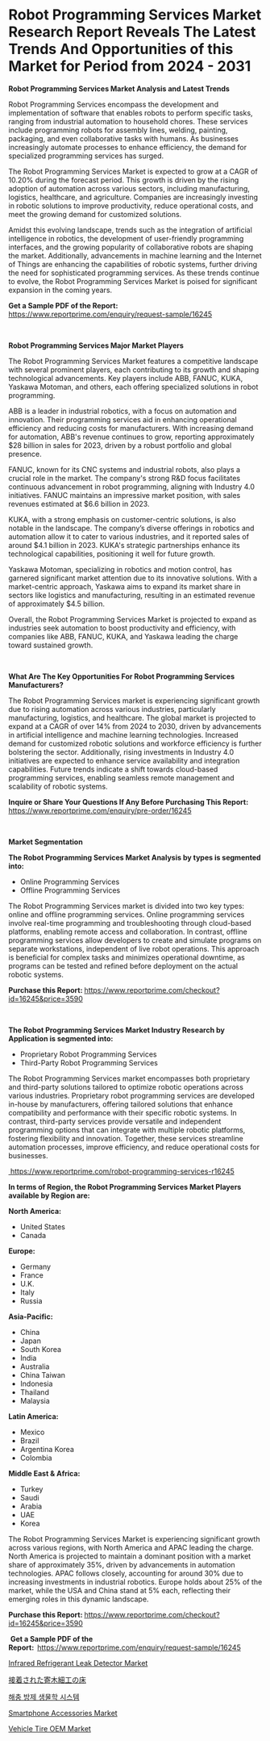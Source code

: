 <p><h1>Robot Programming Services Market Research Report Reveals The Latest Trends And Opportunities of this Market for Period from 2024 - 2031</h1></p><p><strong>Robot Programming Services Market Analysis and Latest Trends</strong></p>
<p><p>Robot Programming Services encompass the development and implementation of software that enables robots to perform specific tasks, ranging from industrial automation to household chores. These services include programming robots for assembly lines, welding, painting, packaging, and even collaborative tasks with humans. As businesses increasingly automate processes to enhance efficiency, the demand for specialized programming services has surged.</p><p>The Robot Programming Services Market is expected to grow at a CAGR of 10.20% during the forecast period. This growth is driven by the rising adoption of automation across various sectors, including manufacturing, logistics, healthcare, and agriculture. Companies are increasingly investing in robotic solutions to improve productivity, reduce operational costs, and meet the growing demand for customized solutions.</p><p>Amidst this evolving landscape, trends such as the integration of artificial intelligence in robotics, the development of user-friendly programming interfaces, and the growing popularity of collaborative robots are shaping the market. Additionally, advancements in machine learning and the Internet of Things are enhancing the capabilities of robotic systems, further driving the need for sophisticated programming services. As these trends continue to evolve, the Robot Programming Services Market is poised for significant expansion in the coming years.</p></p>
<p><strong>Get a Sample PDF of the Report:&nbsp;</strong> <a href="https://www.reportprime.com/enquiry/request-sample/16245">https://www.reportprime.com/enquiry/request-sample/16245</a></p>
<p>&nbsp;</p>
<p><strong>Robot Programming Services Major Market Players</strong></p>
<p><p>The Robot Programming Services Market features a competitive landscape with several prominent players, each contributing to its growth and shaping technological advancements. Key players include ABB, FANUC, KUKA, Yaskawa Motoman, and others, each offering specialized solutions in robot programming.</p><p>ABB is a leader in industrial robotics, with a focus on automation and innovation. Their programming services aid in enhancing operational efficiency and reducing costs for manufacturers. With increasing demand for automation, ABB's revenue continues to grow, reporting approximately $28 billion in sales for 2023, driven by a robust portfolio and global presence.</p><p>FANUC, known for its CNC systems and industrial robots, also plays a crucial role in the market. The company's strong R&D focus facilitates continuous advancement in robot programming, aligning with Industry 4.0 initiatives. FANUC maintains an impressive market position, with sales revenues estimated at $6.6 billion in 2023.</p><p>KUKA, with a strong emphasis on customer-centric solutions, is also notable in the landscape. The company’s diverse offerings in robotics and automation allow it to cater to various industries, and it reported sales of around $4.1 billion in 2023. KUKA's strategic partnerships enhance its technological capabilities, positioning it well for future growth.</p><p>Yaskawa Motoman, specializing in robotics and motion control, has garnered significant market attention due to its innovative solutions. With a market-centric approach, Yaskawa aims to expand its market share in sectors like logistics and manufacturing, resulting in an estimated revenue of approximately $4.5 billion.</p><p>Overall, the Robot Programming Services Market is projected to expand as industries seek automation to boost productivity and efficiency, with companies like ABB, FANUC, KUKA, and Yaskawa leading the charge toward sustained growth.</p></p>
<p>&nbsp;</p>
<p><strong>What Are The Key Opportunities For Robot Programming Services Manufacturers?</strong></p>
<p><p>The Robot Programming Services market is experiencing significant growth due to rising automation across various industries, particularly manufacturing, logistics, and healthcare. The global market is projected to expand at a CAGR of over 14% from 2024 to 2030, driven by advancements in artificial intelligence and machine learning technologies. Increased demand for customized robotic solutions and workforce efficiency is further bolstering the sector. Additionally, rising investments in Industry 4.0 initiatives are expected to enhance service availability and integration capabilities. Future trends indicate a shift towards cloud-based programming services, enabling seamless remote management and scalability of robotic systems.</p></p>
<p><strong>Inquire or Share Your Questions If Any Before Purchasing This Report:</strong> <a href="https://www.reportprime.com/enquiry/pre-order/16245">https://www.reportprime.com/enquiry/pre-order/16245</a></p>
<p>&nbsp;</p>
<p><strong>Market Segmentation</strong></p>
<p><strong>The Robot Programming Services Market Analysis by types is segmented into:</strong></p>
<p><ul><li>Online Programming Services</li><li>Offline Programming Services</li></ul></p>
<p><p>The Robot Programming Services market is divided into two key types: online and offline programming services. Online programming services involve real-time programming and troubleshooting through cloud-based platforms, enabling remote access and collaboration. In contrast, offline programming services allow developers to create and simulate programs on separate workstations, independent of live robot operations. This approach is beneficial for complex tasks and minimizes operational downtime, as programs can be tested and refined before deployment on the actual robotic systems.</p></p>
<p><strong>Purchase this Report:&nbsp;</strong><a href="https://www.reportprime.com/checkout?id=16245&price=3590">https://www.reportprime.com/checkout?id=16245&price=3590</a></p>
<p>&nbsp;</p>
<p><strong>The Robot Programming Services Market Industry Research by Application is segmented into:</strong></p>
<p><ul><li>Proprietary Robot Programming Services</li><li>Third-Party Robot Programming Services</li></ul></p>
<p><p>The Robot Programming Services market encompasses both proprietary and third-party solutions tailored to optimize robotic operations across various industries. Proprietary robot programming services are developed in-house by manufacturers, offering tailored solutions that enhance compatibility and performance with their specific robotic systems. In contrast, third-party services provide versatile and independent programming options that can integrate with multiple robotic platforms, fostering flexibility and innovation. Together, these services streamline automation processes, improve efficiency, and reduce operational costs for businesses.</p></p>
<p><a href="https://www.reportprime.com/robot-programming-services-r16245">&nbsp;https://www.reportprime.com/robot-programming-services-r16245</a></p>
<p><strong>In terms of Region, the Robot Programming Services Market Players available by Region are:</strong></p>
<p>
    <p> <strong> North America: </strong>
        <ul>
            <li>United States</li>
            <li>Canada</li>
        </ul>
        </p> 
    <p> <strong> Europe: </strong>
        <ul>
            <li>Germany</li>
            <li>France</li>
            <li>U.K.</li>
            <li>Italy</li>
            <li>Russia</li>
        </ul>
        </p> 
    <p> <strong> Asia-Pacific: </strong>
        <ul>
            <li>China</li>
            <li>Japan</li>
            <li>South Korea</li>
            <li>India</li>
            <li>Australia</li>
            <li>China Taiwan</li>
            <li>Indonesia</li>
            <li>Thailand</li>
            <li>Malaysia</li>
        </ul>
        </p> 
    <p> <strong> Latin America: </strong>
        <ul>
            <li>Mexico</li>
            <li>Brazil</li>
            <li>Argentina Korea</li>
            <li>Colombia</li>
        </ul>
        </p> 
    <p> <strong> Middle East & Africa: </strong>
        <ul>
            <li>Turkey</li>
            <li>Saudi</li>
            <li>Arabia</li>
            <li>UAE</li>
            <li>Korea</li>
        </ul>
    </p>
    </p>
<p><p>The Robot Programming Services Market is experiencing significant growth across various regions, with North America and APAC leading the charge. North America is projected to maintain a dominant position with a market share of approximately 35%, driven by advancements in automation technologies. APAC follows closely, accounting for around 30% due to increasing investments in industrial robotics. Europe holds about 25% of the market, while the USA and China stand at 5% each, reflecting their emerging roles in this dynamic landscape.</p></p>
<p><strong>Purchase this Report: </strong><a href="https://www.reportprime.com/checkout?id=16245&price=3590">https://www.reportprime.com/checkout?id=16245&price=3590</a></p>
<p>&nbsp;<strong>Get a Sample PDF of the Report:&nbsp;&nbsp;</strong><a href="https://www.reportprime.com/enquiry/request-sample/16245">https://www.reportprime.com/enquiry/request-sample/16245</a></p>
<p><strong></strong></p>
<p><p><a href="https://www.linkedin.com/pulse/infrared-refrigerant-leak-detector-market-trends-focusing-insight-rbvuc?trackingId=iid9OEPhRNmHu0DdD%2FOIQw%3D%3D">Infrared Refrigerant Leak Detector Market</a></p><p><a href="https://medium.com/@raap8632/%E6%8E%A5%E7%9D%80%E5%8A%A0%E5%B7%A5%E3%83%91%E3%83%BC%E3%82%B1%E3%83%83%E3%83%88%E3%83%95%E3%83%AD%E3%82%A2%E5%B8%82%E5%A0%B4%E3%83%AC%E3%83%9D%E3%83%BC%E3%83%88-%E8%A3%BD%E5%93%81%E3%82%BF%E3%82%A4%E3%83%97-%E3%82%A8%E3%83%B3%E3%82%B8%E3%83%8B%E3%82%A2%E3%83%BC%E3%83%89-%E3%82%BD%E3%83%AA%E3%83%83%E3%83%89-%E3%82%A8%E3%83%B3%E3%83%89%E3%83%A6%E3%83%BC%E3%82%B9-%E5%AE%B6%E5%BA%AD%E7%94%A8-%E5%95%86%E6%A5%AD%E7%94%A8-%E5%9C%B0%E5%9F%9F%E5%88%A5-2024-2031-7dc5bd756d62">接着された寄木細工の床</a></p><p><a href="https://medium.com/@kelvinfeenrey98677/pest-control-biological-systems-market-%EC%9D%98-%EA%B8%80%EB%A1%9C%EB%B2%8C-%EC%8B%9C%EC%9E%A5-%EA%B0%9C%EC%9A%94%EB%8A%94-%EC%A0%84-%EC%84%B8%EA%B3%84-%EB%B0%8F-%EC%A3%BC%EC%9A%94-%EC%8B%9C%EC%9E%A5%EC%9D%98-%EC%82%B0%EC%97%85%EC%97%90-%EC%98%81%ED%96%A5%EC%9D%84-%EB%AF%B8%EC%B9%98%EB%8A%94-%EC%A3%BC%EC%9A%94-%ED%8A%B8%EB%A0%8C%EB%93%9C%EC%97%90-%EB%8C%80%ED%95%9C-%EB%8F%85%ED%8A%B9%ED%95%9C-%EA%B4%80%EC%A0%90%EC%9D%84-1d223c395c30">해충 방제 생물학 시스템</a></p><p><a href="https://www.linkedin.com/pulse/market-forecast-global-smartphone-accessories-trends-impact-a17oc?trackingId=ZEntI0aWRQ2TnTYiNSl8Ng%3D%3D">Smartphone Accessories Market</a></p><p><a href="https://issuu.com/reportprime-2/docs/vehicle-tire-oem-market-size-2030.p_46b0f4746e69c8">Vehicle Tire OEM Market</a></p></p>